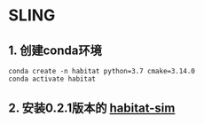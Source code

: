 # SLING
## 1. 创建conda环境
```
conda create -n habitat python=3.7 cmake=3.14.0
conda activate habitat
```
## 2. 安装0.2.1版本的 [habitat-sim](https://github.com/MSP-xEN/habitat-sim.git)
